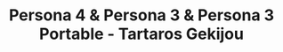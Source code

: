 --- 
title: "Persona 4 & Persona 3 & Persona 3 Portable - Tartaros Gekijou"
publishdate: "2019-4-3T16:48:46+02:00"
src: "https://365manga.net/manga/persona-4-persona-3-persona-3-portable-tartaros-gekijou"
image: "https://data.365manga.net/images/thumbnails/24305-persona-4-persona-3-persona-3-portable-tartaros-gekijou.jpg"
description: "Persona 4koma. Started off as a web manga before being picked up for serialization."
---